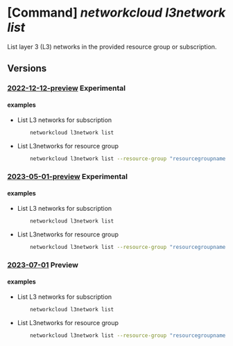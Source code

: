 # [Command] _networkcloud l3network list_

List layer 3 (L3) networks in the provided resource group or subscription.

## Versions

### [2022-12-12-preview](/Resources/mgmt-plane/L3N1YnNjcmlwdGlvbnMve30vcHJvdmlkZXJzL21pY3Jvc29mdC5uZXR3b3JrY2xvdWQvbDNuZXR3b3Jrcw==/2022-12-12-preview.xml) **Experimental**

<!-- mgmt-plane /subscriptions/{}/providers/microsoft.networkcloud/l3networks 2022-12-12-preview -->
<!-- mgmt-plane /subscriptions/{}/resourcegroups/{}/providers/microsoft.networkcloud/l3networks 2022-12-12-preview -->

#### examples

- List L3 networks for subscription
    ```bash
        networkcloud l3network list
    ```

- List L3networks for resource group
    ```bash
        networkcloud l3network list --resource-group "resourcegroupname"
    ```

### [2023-05-01-preview](/Resources/mgmt-plane/L3N1YnNjcmlwdGlvbnMve30vcHJvdmlkZXJzL21pY3Jvc29mdC5uZXR3b3JrY2xvdWQvbDNuZXR3b3Jrcw==/2023-05-01-preview.xml) **Experimental**

<!-- mgmt-plane /subscriptions/{}/providers/microsoft.networkcloud/l3networks 2023-05-01-preview -->
<!-- mgmt-plane /subscriptions/{}/resourcegroups/{}/providers/microsoft.networkcloud/l3networks 2023-05-01-preview -->

#### examples

- List L3 networks for subscription
    ```bash
        networkcloud l3network list
    ```

- List L3networks for resource group
    ```bash
        networkcloud l3network list --resource-group "resourcegroupname"
    ```

### [2023-07-01](/Resources/mgmt-plane/L3N1YnNjcmlwdGlvbnMve30vcHJvdmlkZXJzL21pY3Jvc29mdC5uZXR3b3JrY2xvdWQvbDNuZXR3b3Jrcw==/2023-07-01.xml) **Preview**

<!-- mgmt-plane /subscriptions/{}/providers/microsoft.networkcloud/l3networks 2023-07-01 -->
<!-- mgmt-plane /subscriptions/{}/resourcegroups/{}/providers/microsoft.networkcloud/l3networks 2023-07-01 -->

#### examples

- List L3 networks for subscription
    ```bash
        networkcloud l3network list
    ```

- List L3networks for resource group
    ```bash
        networkcloud l3network list --resource-group "resourcegroupname"
    ```

